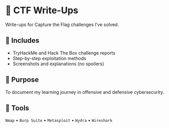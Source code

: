 # 🔐 CTF Write-Ups
Write-ups for Capture the Flag challenges I’ve solved.

## 🧩 Includes
- TryHackMe and Hack The Box challenge reports  
- Step-by-step exploitation methods  
- Screenshots and explanations (no spoilers)  

## 🎯 Purpose
To document my learning journey in offensive and defensive cybersecurity.

## 🧰 Tools
`Nmap` • `Burp Suite` • `Metasploit` • `Hydra` • `Wireshark`
